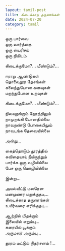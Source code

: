 ```yaml
---
layout: tamil-post
title: கிடைக்காத தருணங்கள்
date: 2024-07-20
category: tamil
---
```


ஒரு பார்வை  
ஒரு வார்த்தை  
ஒரு ஸ்பரிசம்  
ஒரு நிமிடம்  
  
கிடைக்குமோ?... மீண்டும்?...  
  
ஈராறு ஆண்டுகள்  
தொலைதூர தேசங்கள்  
கலைந்துபோன கனவுகள்  
மறந்துபோன உறவுகள்  
  
கிடைக்குமோ?... மீண்டும்?...  
  
நிலவுறங்கும் நேரத்திலும்  
நாமுறங்கி போனதில்லை  
நாவறண்டு போகையிலும்  
நாவடங்க தேவையில்லை  
  
அன்று...  
  
கைத்தொடும் தூரத்தில்  
கவிதையாய் நீயிருந்தும்  
பார்க்க ஒரு வழியில்லை  
பேச ஒரு மொழியில்லை  
  
இன்று...  
  
அயல்வீட்டு மலரென  
மனமுணர மறுக்குதடி...  
கிடைக்காத தருணங்கள்  
உயிர்வரை எரிக்குதடி...  
  
ஆற்றில் மிதக்கும்  
இலையில் எறும்பு...  
கரையில் பூக்கும்  
அருமலர் அரும்பு...   
  
தூரம் மட்டும் நிதர்சனம் !...  
